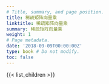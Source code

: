 ```yaml
---
# Title, summary, and page position.
title: 稀疏矩阵向量乘
linktitle: 稀疏矩阵向量乘
summary: 稀疏矩阵向量乘
weight: 1
# Page metadata.
date: '2018-09-09T00:00:00Z'
type: book # Do not modify.
toc: false
---
```


{{< list_children >}}